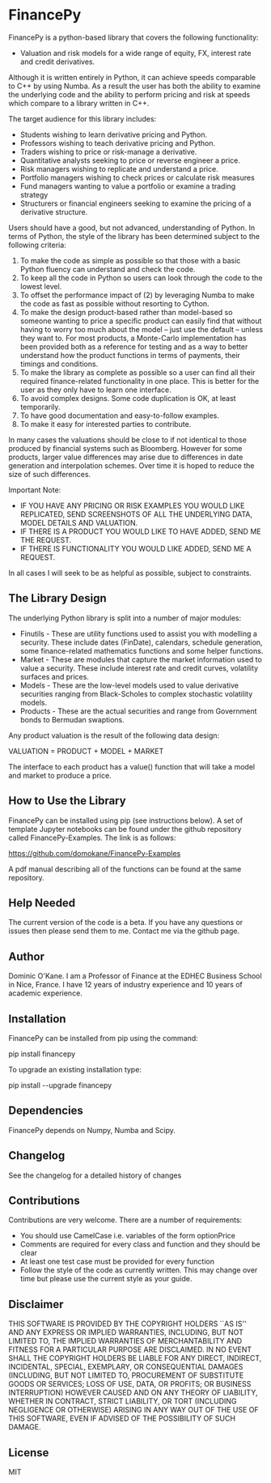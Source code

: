 # FinancePy

FinancePy is a python-based library that covers the following functionality:

* Valuation and risk models for a wide range of equity, FX, interest rate and credit derivatives.

Although it is written entirely in Python, it can achieve speeds comparable to C++ by using Numba. As a result the user has both the ability to examine the underlying code and the ability to perform pricing and risk at speeds which compare to a library written in C++.

The target audience for this library includes:

* Students wishing to learn derivative pricing and Python.
* Professors wishing to teach derivative pricing and Python.
* Traders wishing to price or risk-manage a derivative.
* Quantitative analysts seeking to price or reverse engineer a price.
* Risk managers wishing to replicate and understand a price.
* Portfolio managers wishing to check prices or calculate risk measures
* Fund managers wanting to value a portfolio or examine a trading strategy
* Structurers or financial engineers seeking to examine the pricing of a derivative structure.

Users should have a good, but not advanced, understanding of Python. In terms of Python, the style of the library has been determined subject to the following criteria:

1. To make the code as simple as possible so that those with a basic Python fluency can understand and check the code.
2. To keep all the code in Python so users can look through the code to the lowest level.
3. To offset the performance impact of (2) by leveraging Numba to make the code as fast as possible without resorting to Cython.
4. To make the design product-based rather than model-based so someone wanting to price a specific product can easily find that without having to worry too much about the model – just use the default – unless they want to. For most products, a Monte-Carlo implementation has been provided both as a reference for testing and as a way to better understand how the product functions in terms of payments, their timings and conditions.
5. To make the library as complete as possible so a user can find all their required finance-related functionality in one place. This is better for the user as they only have to learn one interface.
6. To avoid complex designs. Some code duplication is OK, at least temporarily.
7. To have good documentation and easy-to-follow examples.
8. To make it easy for interested parties to contribute.

In many cases the valuations should be close to if not identical to those produced by financial systems such as Bloomberg. However for some products, larger value differences may arise due to differences in date generation and interpolation schemes. Over time it is hoped to reduce the size of such differences.

Important Note:

* IF YOU HAVE ANY PRICING OR RISK EXAMPLES YOU WOULD LIKE REPLICATED, SEND SCREENSHOTS OF ALL THE UNDERLYING DATA, MODEL DETAILS AND VALUATION.
* IF THERE IS A PRODUCT YOU WOULD LIKE TO HAVE ADDED, SEND ME THE REQUEST.
* IF THERE IS FUNCTIONALITY YOU WOULD LIKE ADDED, SEND ME A REQUEST.

In all cases I will seek to be as helpful as possible, subject to constraints.

## The Library Design

The underlying Python library is split into a number of major modules:

* Finutils - These are utility functions used to assist you with modelling a security. These include dates (FinDate), calendars, schedule generation, some finance-related mathematics functions and some helper functions.
* Market - These are modules that capture the market information used to value a security. These include interest rate and credit curves, volatility surfaces and prices.
* Models - These are the low-level models used to value derivative securities ranging from Black-Scholes to complex stochastic volatility models.
* Products - These are the actual securities and range from Government bonds to Bermudan swaptions.

Any product valuation is the result of the following data design:

VALUATION = PRODUCT + MODEL + MARKET

The interface to each product has a value() function that will take a model and market to produce a price.

## How to Use the Library

FinancePy can be installed using pip (see instructions below). A set of template Jupyter notebooks can be found under the github repository called FinancePy-Examples. The link is as follows:

<https://github.com/domokane/FinancePy-Examples>

A pdf manual describing all of the functions can be found at the same repository.

## Help Needed

The current version of the code is a beta. If you have any questions or issues then please send them to me. Contact me via the github page.

## Author

Dominic O'Kane. I am a Professor of Finance at the EDHEC Business School in Nice, France. I have 12 years of industry experience and 10 years of academic experience.

## Installation

FinancePy can be installed from pip using the command:

pip install financepy

To upgrade an existing installation type:

pip install --upgrade financepy

## Dependencies

FinancePy depends on Numpy, Numba and Scipy.

## Changelog

See the changelog for a detailed history of changes

## Contributions

Contributions are very welcome. There are a number of requirements:

* You should use CamelCase i.e. variables of the form optionPrice
* Comments are required for every class and function and they should be clear
* At least one test case must be provided for every function
* Follow the style of the code as currently written. This may change over time but please use the current style as your guide.

## Disclaimer

THIS SOFTWARE IS PROVIDED BY THE COPYRIGHT HOLDERS ``AS IS'' AND ANY
EXPRESS OR IMPLIED WARRANTIES, INCLUDING, BUT NOT LIMITED TO, THE IMPLIED
WARRANTIES OF MERCHANTABILITY AND FITNESS FOR A PARTICULAR PURPOSE ARE
DISCLAIMED. IN NO EVENT SHALL THE COPYRIGHT HOLDERS BE LIABLE FOR ANY
DIRECT, INDIRECT, INCIDENTAL, SPECIAL, EXEMPLARY, OR CONSEQUENTIAL DAMAGES
(INCLUDING, BUT NOT LIMITED TO, PROCUREMENT OF SUBSTITUTE GOODS OR SERVICES;
LOSS OF USE, DATA, OR PROFITS; OR BUSINESS INTERRUPTION) HOWEVER CAUSED AND
ON ANY THEORY OF LIABILITY, WHETHER IN CONTRACT, STRICT LIABILITY, OR TORT
(INCLUDING NEGLIGENCE OR OTHERWISE) ARISING IN ANY WAY OUT OF THE USE OF THIS
SOFTWARE, EVEN IF ADVISED OF THE POSSIBILITY OF SUCH DAMAGE.

## License

MIT
